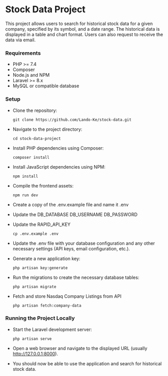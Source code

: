 # Stock Data Project
This project allows users to search for historical stock data for a given company, specified by its symbol, and a date range. The historical data is displayed in a table and chart format. Users can also request to receive the data via email.

### Requirements
* PHP >= 7.4
* Composer
* Node.js and NPM
* Laravel >= 8.x
* MySQL or compatible database

### Setup

* Clone the repository:

    `git clone https://github.com/Lando-Ke/stock-data.git`

* Navigate to the project directory:

    `cd stock-data-project`

* Install PHP dependencies using Composer:

    `composer install`

* Install JavaScript dependencies using NPM:

    `npm install`

* Compile the frontend assets:

    `npm run dev`

* Create a copy of the .env.example file and name it .env
* Update the DB_DATABASE DB_USERNAME DB_PASSWORD
* Update the RAPID_API_KEY

    `cp .env.example .env`

* Update the .env file with your database configuration and any other necessary settings (API keys, email configuration, etc.).

* Generate a new application key:

    `php artisan key:generate`

* Run the migrations to create the necessary database tables:

    `php artisan migrate`

* Fetch and store Nasdaq Company Listings from API
    
    `php artisan fetch:company-data`

### Running the Project Locally

* Start the Laravel development server:

    `php artisan serve`

* Open a web browser and navigate to the displayed URL (usually http://127.0.0.1:8000).

* You should now be able to use the application and search for historical stock data.
